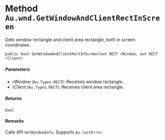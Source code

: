 # Method `Au.wnd.GetWindowAndClientRectInScreen`

Gets window rectangle and client area rectangle, both in screen coordinates.

```
public bool GetWindowAndClientRectInScreen(out RECT rWindow, out RECT rClient)
```

##### Parameters

- *rWindow*  (`Au.Types.RECT`):
    Receives window rectangle.
- *rClient*  (`Au.Types.RECT`):
    Receives client area rectangle.

##### Returns

`bool`

#### Remarks

Calls API `GetWindowInfo`. Supports `Au.lastError`.